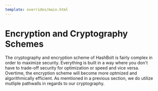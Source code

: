 ```yaml
---
template: overrides/main.html
---
```


# Encryption and Cryptography Schemes

The cryptography and encryption scheme of HashBolt is fairly complex in order to maximize security. Everything is built in a way where you don't have to trade-off security for optimization or speed and vice versa. Overtime, the encryption scheme will become more optmized and algorithmically efficient. As memtioned in a previous section, we do utilize mutliple pathwalls in regards to our cryptography.

